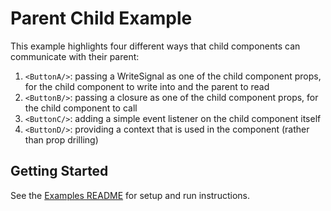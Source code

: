 # Parent Child Example

This example highlights four different ways that child components can communicate with their parent:

1. `<ButtonA/>`: passing a WriteSignal as one of the child component props,
   for the child component to write into and the parent to read
2. `<ButtonB/>`: passing a closure as one of the child component props, for
   the child component to call
3. `<ButtonC/>`: adding a simple event listener on the child component itself
4. `<ButtonD/>`: providing a context that is used in the component (rather than prop drilling)

## Getting Started

See the [Examples README](../README.md) for setup and run instructions.
